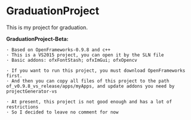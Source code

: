 # GraduationProject
This is my project for graduation.

<b>GraduationProject-Beta:</b>

    · Based on OpenFrameworks-0.9.8 and c++
    · This is a VS2015 project, you can open it by the SLN file
    · Basic addons: ofxFontStash; ofxImGui; ofxOpencv

    · If you want to run this project, you must download OpenFrameworks first.
    · And then you can copy all files of this project to the path of_v0.9.8_vs_release/apps/myApps, and update addons you need by projectGenerator-vs

    · At present, this project is not good enough and has a lot of restrictions
    · So I decided to leave no comment for now

